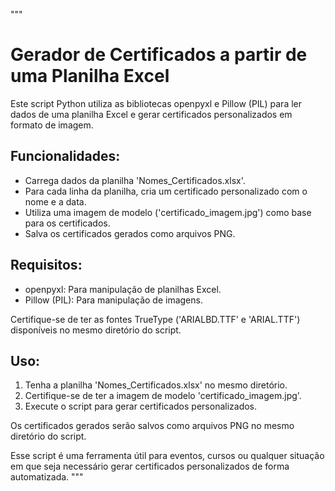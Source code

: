 """
# Gerador de Certificados a partir de uma Planilha Excel

Este script Python utiliza as bibliotecas openpyxl e Pillow (PIL) para ler dados de uma planilha Excel e gerar certificados personalizados em formato de imagem.

## Funcionalidades:
- Carrega dados da planilha 'Nomes_Certificados.xlsx'.
- Para cada linha da planilha, cria um certificado personalizado com o nome e a data.
- Utiliza uma imagem de modelo ('certificado_imagem.jpg') como base para os certificados.
- Salva os certificados gerados como arquivos PNG.

## Requisitos:
- openpyxl: Para manipulação de planilhas Excel.
- Pillow (PIL): Para manipulação de imagens.

Certifique-se de ter as fontes TrueType ('ARIALBD.TTF' e 'ARIAL.TTF') disponíveis no mesmo diretório do script.

## Uso:
1. Tenha a planilha 'Nomes_Certificados.xlsx' no mesmo diretório.
2. Certifique-se de ter a imagem de modelo 'certificado_imagem.jpg'.
3. Execute o script para gerar certificados personalizados.

Os certificados gerados serão salvos como arquivos PNG no mesmo diretório do script.

Esse script é uma ferramenta útil para eventos, cursos ou qualquer situação em que seja necessário gerar certificados personalizados de forma automatizada.
"""
